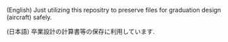 (English)
Just utilizing this repositry to preserve files for graduation design (aircraft) safely.

(日本語)
卒業設計の計算書等の保存に利用しています.
